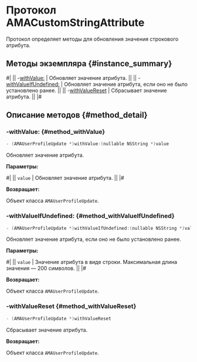 # Протокол AMACustomStringAttribute

Протокол определяет методы для обновления значения строкового атрибута.

## Методы экземпляра {#instance_summary}

#|
|| -[withValue:](#method_withValue) | Обновляет значение атрибута. ||
|| -[withValueIfUndefined:](#method_withValueIfUndefined) | Обновляет значение атрибута, если оно не было установлено ранее. ||
|| -[withValueReset](#method_withValueReset) | Сбрасывает значение атрибута. ||
|#

## Описание методов {#method_detail}

### -withValue: {#method_withValue}

```objectivec translate=no
- (AMAUserProfileUpdate *)withValue:(nullable NSString *)value
```

Обновляет значение атрибута.

**Параметры:**

#|
|| `value` | Обновляет значение атрибута. ||
|#

**Возвращает:**

Объект класса `AMAUserProfileUpdate`.

### -withValueIfUndefined: {#method_withValueIfUndefined}

```objectivec translate=no
- (AMAUserProfileUpdate *)withValueIfUndefined:(nullable NSString *)value
```

Обновляет значение атрибута, если оно не было установлено ранее.

**Параметры:**

#|
|| `value` | Значение атрибута в виде строки. Максимальная длина значения — 200 символов. ||
|#

**Возвращает:**

Объект класса `AMAUserProfileUpdate`.

### -withValueReset {#method_withValueReset}

```objectivec translate=no
- (AMAUserProfileUpdate *)withValueReset
```

Сбрасывает значение атрибута.

**Возвращает:**

Объект класса `AMAUserProfileUpdate`.
